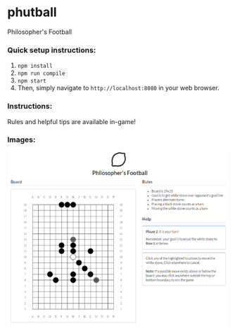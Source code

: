# phutball

Philosopher's Football


### Quick setup instructions:

 1. `npm install`
 2. `npm run compile`
 3. `npm start`
 4. Then, simply navigate to `http://localhost:8080` in your web browser.

### Instructions:

Rules and helpful tips are available in-game!


### Images:

![phutball screenshot](/static/img/phutball-capture-75.png?raw=true)
